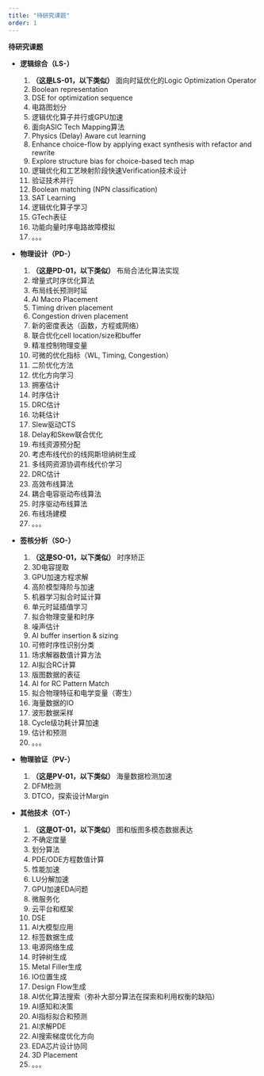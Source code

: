 ```yaml
---
title: "待研究课题"
order: 1
---
```


**待研究课题**

- **逻辑综合（LS-）**
  1. **（这是LS-01，以下类似）** 面向时延优化的Logic Optimization Operator
  2. Boolean representation
  3. DSE for optimization sequence
  4. 电路图划分
  5. 逻辑优化算子并行或GPU加速
  6. 面向ASIC Tech Mapping算法
  7. Physics (Delay) Aware cut learning
  8. Enhance choice-flow by applying exact synthesis with refactor and rewrite
  9. Explore structure bias for choice-based tech map
  10. 逻辑优化和工艺映射阶段快速Verification技术设计
  11. 验证技术并行
  12. Boolean matching (NPN classification)
  13. SAT Learning
  14. 逻辑优化算子学习
  15. GTech表征
  16. 功能向量时序电路故障模拟
  17. 。。。

- **物理设计（PD-）**
  1. **（这是PD-01，以下类似）** 布局合法化算法实现
  2. 增量式时序优化算法
  3. 布局线长预测时延
  4. AI Macro Placement
  5. Timing driven placement
  6. Congestion driven placement
  7. 新的密度表达（函数，方程或网络）
  8. 联合优化cell location/size和buffer
  9. 精准控制物理变量
  10. 可微的优化指标（WL, Timing, Congestion）
  11. 二阶优化方法
  12. 优化方向学习
  13. 拥塞估计
  14. 时序估计
  15. DRC估计
  16. 功耗估计 
  17. Slew驱动CTS
  18. Delay和Skew联合优化
  19. 布线资源预分配
  20. 考虑布线代价的线网斯坦纳树生成
  21. 多线网资源协调布线代价学习
  22. DRC估计
  23. 高效布线算法
  24. 耦合电容驱动布线算法
  25. 时序驱动布线算法
  26. 布线场建模
  27. 。。。


- **签核分析（SO-）**
  1. **（这是SO-01，以下类似）** 时序矫正
  2. 3D电容提取
  3. GPU加速方程求解
  4. 高阶模型降阶与加速
  5. 机器学习拟合时延计算
  6. 单元时延插值学习
  7. 拟合物理变量和时序
  8. 噪声估计
  9. AI buffer insertion & sizing
  10. 可修时序性识别分类
  11. 场求解器数值计算方法
  12. AI拟合RC计算
  13. 版图数据的表征
  14. AI for RC Pattern Match
  15. 拟合物理特征和电学变量（寄生）
  16. 海量数据的IO
  17. 波形数据采样
  18. Cycle级功耗计算加速
  19. 估计和预测
  20. 。。。

- **物理验证（PV-）**
  1. **（这是PV-01，以下类似）** 海量数据检测加速
  2. DFM检测
  3. DTCO，探索设计Margin

- **其他技术（OT-）**
  1. **（这是OT-01，以下类似）** 图和版图多模态数据表达
  2. 不确定度量
  3. 划分算法
  4. PDE/ODE方程数值计算
  5. 性能加速
  6. LU分解加速
  7. GPU加速EDA问题
  8. 微服务化
  9.  云平台和框架
  10. DSE
  11. AI大模型应用
  12. 标签数据生成
  13. 电源网络生成
  14. 时钟树生成
  15. Metal Filler生成
  16. IO位置生成
  17. Design Flow生成
  18. AI优化算法搜索（弥补大部分算法在探索和利用权衡的缺陷）
  19. AI感知和决策
  21. AI指标拟合和预测
  22. AI求解PDE
  23. AI搜索梯度优化方向
  24. EDA芯片设计协同
  25. 3D Placement
  26.  。。。

